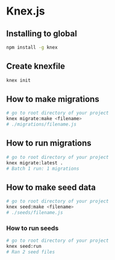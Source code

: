 # Knex.js

## Installing to global

```bash
npm install -g knex
```

## Create knexfile

```bash
knex init
```

## How to make migrations

```bash
# go to root directory of your project
knex migrate:make <filename>
# ./migrations/filename.js
```

## How to run migrations

```bash
# go to root directory of your project
knex migrate:latest .
# Batch 1 run: 1 migrations
```

## How to make seed data

```bash
# go to root directory of your project
knex seed:make <filename>
# ./seeds/filename.js
```

### How to run seeds

```bash
# go to root directory of your project
knex seed:run
# Ran 2 seed files
```
